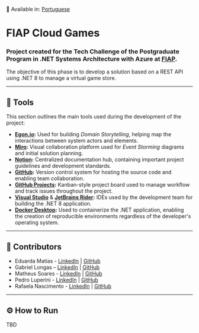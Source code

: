 📄 Available in: [Portuguese](README.md)

# FIAP Cloud Games

### Project created for the Tech Challenge of the Postgraduate Program in .NET Systems Architecture with Azure at [FIAP](https://www.fiap.com.br/).

The objective of this phase is to develop a solution based on a REST API using .NET 8 to manage a virtual game store.

---

## 🔧 Tools
This section outlines the main tools used during the development of the project:

- **[Egon.io](https://egon.io/):** Used for building *Domain Storytelling*, helping map the interactions between system actors and elements.
- **[Miro](https://miro.com/):** Visual collaboration platform used for *Event Storming* diagrams and initial solution planning.
- **[Notion](https://www.notion.so/):** Centralized documentation hub, containing important project guidelines and development standards.
- **[GitHub](https://github.com/):** Version control system for hosting the source code and enabling team collaboration.
- **[GitHub Projects](https://docs.github.com/en/issues/planning-and-tracking-with-projects/learning-about-projects/about-projects):** Kanban-style project board used to manage workflow and track issues throughout the project.
- **[Visual Studio](https://visualstudio.microsoft.com/)** & **[JetBrains Rider](https://www.jetbrains.com/rider/):** IDEs used by the development team for building the .NET 8 application.
- **[Docker Desktop](https://www.docker.com/products/docker-desktop/):** Used to containerize the .NET application, enabling the creation of reproducible environments regardless of the developer's operating system.

---

## 🤝 Contributors

- Eduarda Matias - [LinkedIn](https://www.linkedin.com/in/eduarda-matias/) | [GitHub](https://github.com/eduardamatias)
- Gabriel Longas – [LinkedIn](https://www.linkedin.com/in/gabriellongas/) | [GitHub](https://github.com/gabriellongas)
- Matheus Soares - [LinkedIn](https://www.linkedin.com/in/matheus-soares-camacho-947859209/) | [GitHub](https://github.com/MatFoxDie)
- Pedro Luperini - [LinkedIn](https://www.linkedin.com/in/pedro-luperini-piza/) | [GitHub](https://github.com/BRPeekz)
- Rafaela Nascimento - [LinkedIn](https://www.linkedin.com/in/rafaela-nasc/) | [GitHub](https://github.com/RafaelaNasciment)

---

## ⚙️ How to Run
TBD
